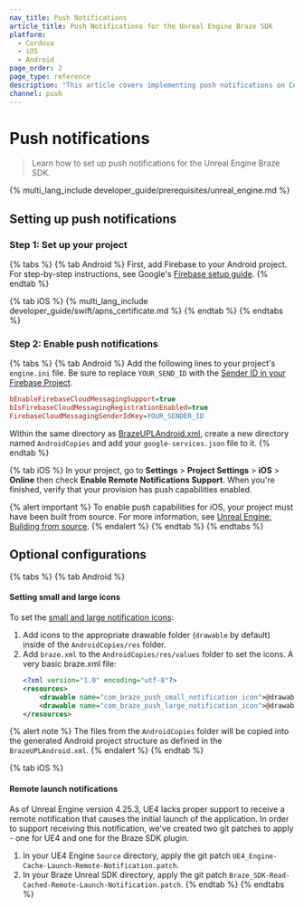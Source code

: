 ```yaml
---
nav_title: Push Notifications
article_title: Push Notifications for the Unreal Engine Braze SDK
platform:
  - Cordova
  - iOS
  - Android
page_order: 2
page_type: reference
description: "This article covers implementing push notifications on Cordova."
channel: push
---
```


# Push notifications

> Learn how to set up push notifications for the Unreal Engine Braze SDK.

{% multi_lang_include developer_guide/prerequisites/unreal_engine.md %}

## Setting up push notifications

### Step 1: Set up your project

{% tabs %}
{% tab Android %}
First, add Firebase to your Android project. For step-by-step instructions, see Google's [Firebase setup guide](https://firebase.google.com/docs/android/setup).
{% endtab %}

{% tab iOS %}
{% multi_lang_include developer_guide/swift/apns_certificate.md %}
{% endtab %}
{% endtabs %}

### Step 2: Enable push notifications

{% tabs %}
{% tab Android %}
Add the following lines to your project's `engine.ini` file. Be sure to replace `YOUR_SEND_ID` with the [Sender ID in your Firebase Project](https://firebase.google.com/docs/cloud-messaging/concept-options#credentials).

```ini
bEnableFirebaseCloudMessagingSupport=true
bIsFirebaseCloudMessagingRegistrationEnabled=true
FirebaseCloudMessagingSenderIdKey=YOUR_SENDER_ID
```

Within the same directory as [BrazeUPLAndroid.xml](./BrazeSample/Plugins/Braze/Source/Braze/BrazeUPLAndroid.xml), create a new directory named `AndroidCopies` and add your `google-services.json` file to it.
{% endtab %}

{% tab iOS %}
In your project, go to **Settings** > **Project Settings** > **iOS** > **Online** then check **Enable Remote Notifications Support**. When you're finished, verify that your provision has push capabilities enabled.

{% alert important %}
To enable push capabilities for iOS, your project must have been built from source. For more information, see [Unreal Engine: Building from source](https://dev.epicgames.com/documentation/en-us/unreal-engine/building-unreal-engine-from-source).
{% endalert %}
{% endtab %}
{% endtabs %}

## Optional configurations

{% tabs %}
{% tab Android %}
#### Setting small and large icons

To set the [small and large notification icons](https://www.braze.com/docs/developer_guide/platform_integration_guides/android/push_notifications/android/integration/standard_integration#step-3-configure-notification-icons):

1. Add icons to the appropriate drawable folder (`drawable` by default) inside of the `AndroidCopies/res` folder.
2. Add `braze.xml` to the `AndroidCopies/res/values` folder to set the icons. A very basic braze.xml file:
    ```xml
    <?xml version="1.0" encoding="utf-8"?>
    <resources>
        <drawable name="com_braze_push_small_notification_icon">@drawable/notification_small_icon</drawable>
        <drawable name="com_braze_push_large_notification_icon">@drawable/notification_large_icon</drawable>
    </resources>
    ```

{% alert note %}
The files from the `AndroidCopies` folder will be copied into the generated Android project structure as defined in the `BrazeUPLAndroid.xml`.
{% endalert %}
{% endtab %}

{% tab iOS %}
#### Remote launch notifications

As of Unreal Engine version 4.25.3, UE4 lacks proper support to receive a remote notification that causes the initial launch of the application. In order to support receiving this notification, we've created two git patches to apply - one for UE4 and one for the Braze SDK plugin.

1. In your UE4 Engine `Source` directory, apply the git patch `UE4_Engine-Cache-Launch-Remote-Notification.patch`.
2. In your Braze Unreal SDK directory, apply the git patch `Braze_SDK-Read-Cached-Remote-Launch-Notification.patch`.
{% endtab %}
{% endtabs %}
